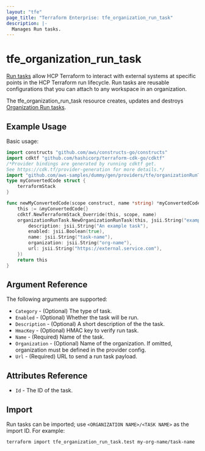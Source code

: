 ```yaml
---
layout: "tfe"
page_title: "Terraform Enterprise: tfe_organization_run_task"
description: |-
  Manages Run tasks.
---
```


# tfe_organization_run_task

[Run tasks](https://developer.hashicorp.com/terraform/cloud-docs/workspaces/settings/run-tasks) allow HCP Terraform to interact with external systems at specific points in the HCP Terraform run lifecycle. Run tasks are reusable configurations that you can attach to any workspace in an organization.

The tfe_organization_run_task resource creates, updates and destroys [Organization Run tasks](https://developer.hashicorp.com/terraform/cloud-docs/workspaces/settings/run-tasks#creating-a-run-task).

## Example Usage

Basic usage:

```go
import constructs "github.com/aws/constructs-go/constructs"
import cdktf "github.com/hashicorp/terraform-cdk-go/cdktf"
/*Provider bindings are generated by running cdktf get.
See https://cdk.tf/provider-generation for more details.*/
import "github.com/aws-samples/dummy/gen/providers/tfe/organizationRunTask"
type myConvertedCode struct {
	terraformStack
}

func newMyConvertedCode(scope construct, name *string) *myConvertedCode {
	this := &myConvertedCode{}
	cdktf.NewTerraformStack_Override(this, scope, name)
	organizationRunTask.NewOrganizationRunTask(this, jsii.String("example"), &organizationRunTaskConfig{
		description: jsii.String("An example task"),
		enabled: jsii.Boolean(true),
		name: jsii.String("task-name"),
		organization: jsii.String("org-name"),
		url: jsii.String("https://external.service.com"),
	})
	return this
}
```

## Argument Reference

The following arguments are supported:

* `Category` - (Optional) The type of task.
* `Enabled` - (Optional) Whether the task will be run.
* `Description` - (Optional) A short description of the the task.
* `HmacKey` - (Optional) HMAC key to verify run task.
* `Name` - (Required) Name of the task.
* `Organization` - (Optional) Name of the organization. If omitted, organization must be defined in the provider config.
* `Url` - (Required) URL to send a run task payload.

## Attributes Reference

* `Id` - The ID of the task.

## Import

Run tasks can be imported; use `<ORGANIZATION NAME>/<TASK NAME>` as the
import ID. For example:

```shell
terraform import tfe_organization_run_task.test my-org-name/task-name
```

<!-- cache-key: cdktf-0.17.0-pre.15 input-2482057418e7cc734368ed47d407a461dfa8ee113ddf7518616de198f1a08f83 -->